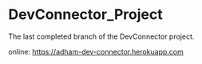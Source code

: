 # DevConnector_Project


The last completed branch of the DevConnector project. 

online:
https://adham-dev-connector.herokuapp.com
